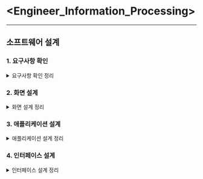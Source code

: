 # <Engineer_Information_Processing>
- - -
## 소프트웨어 설계
### 1. 요구사항 확인
<details markdown= "1">
<summary> 요구사항 확인 정리</summary>

## 1. 소프트웨어 생명 주기

> ### 소프트웨어 생명 주기(Life Cycle)

- 소프트웨어 개발 방법론의 바탕이 되어 소프트웨어를 개발하기 위해 정의하고 운용 유지보수 등의 과정을 각 단계별로 나눈 것

- 스프트웨어 개발 단계와 각 단계별 주요 활동 및 활동의 결과를 산출물로 표현

- 소프트웨어 생명 주기를 표현하는 형태를 소프트웨어 생명 주기 모형, 소프트웨어 프로세스 모형, 소프트웨어 공학 패러다임이라고 함

- 특정 모형을 선택하여 사용하거나 개별적인 모형을 사용할 수 있음

<br/>

> ### 폭포수 모형

- 폭포수가 거슬러 올라갈 수 없듯이 이전 단계를 확실히 마무리하고 다음 단계로 진행하는 개발 방법론

- 소프트웨어 공학에서 가장 오래되고 폭넓게 사용된 생명 주기 모형

- 한 단계가 끝나야 다음 단계로 넘어갈 수 있는 선형 순차적 모형

- 매뉴얼을 작성해야 함

- 단계를 끝내고 다음 단계로 가기 위해서는 결과물이 명확히 나와야함
![폭포수](https://user-images.githubusercontent.com/47052106/87751985-40db6580-c83a-11ea-9b92-4bd876acf3d6.png)
<br/>

> ### 프로토타입 모형

- 요구사항을 정확히 파악하기 위해 실제 개발될 소프트웨어에 대한 시제품을 만들어 최종 결과물을 예측하는 모형

- 폭포수 모델의 단점을 보완하기 위해 만들어진 모형

- 사용자와 시스템 사이 인터페이스에 중점을 두어 개발
![프로토](https://user-images.githubusercontent.com/47052106/87752029-5b154380-c83a-11ea-9a35-286dd400b7ec.png)
<br/>

> ### 나선형 모형

- 폭포수 모형과 프로토타입 모형의 장점에 위험 분석 기능을 추가한 모형

- 나선을 따라 돌듯이 여러 번의 개발 과정을 거쳐 점진적으로 완벽한 최종 소프트웨어를 개발

- 소프트웨어를 개발하면서 발생할 수 있는 위험을 관리하고 최소화하는 것이 목적

- 누락되거나 추가된 요구사항을 첨가할 수 있음

- 정밀하고 유지보수 과정이 필요 없음
![나선형](https://user-images.githubusercontent.com/47052106/87752055-6b2d2300-c83a-11ea-94d2-44d96638cce3.png)

<br/>

> ### 애자일 모형

- 고객의 요구사항 변화에 유연하게 대응할 수 있도록 일정한 주기를 반복하면서 진행하는 모형

- 좋은 것을 빠르고 낭비 없게 만들기 위해 고객과의 소통에 초점을 맞춘 모든 방법론을 통칭

- 스프린트 또는 이터레이션이라고 불리는 짧은 개발 주기를 반복

- 반복되는 주기마다 결과물에 해단 평가와 요구 수용

- 요구사항에 우선순위를 부여하여 개발 진행

- 애자일 모형을 기반으로 하는 모형에는 스크럼, XP, 칸반, Lean, 크리스탈, ASD, FDD, DSDM 등이 있음

<br/>

## 2. 스크럼 기법

> ### 스크럼의 개요

- 팀이 중심이 되어 개발의 효율성을 높임

- 팀원 스스로가 팀을 구성하고 개발 작업에 대한 모든 것을 스스로 해결할 수 있어야 함

<br/>

> ### 스크럼의 구성 요소

+ 제품 책임자

    * 개발될 제품에 대한 이해도가 높고 요구사항을 책임지고 의사 결정할 사람

    * 개발 의뢰자나 사용자가 담당

    * 이해관계자들의 의견을 종합하여 제품에 대한 요구사항을 작성

    * 백로그를 작성

    * 팀원들은 백로그에 스토리는 추가할 수 있지만 우선순위를 지정하는 것은 제품 책임자임

    * 테스트를 수행하면서 주기적으로 요구사항의 우선순위 갱신

+ 스크럼 마스터

    * 팀이 잘 수행할 수 있도록 객관적인 시각에서 조언을 해주는 가이드 역할

    * 일일 스크럼 회의를 주관하여 진행 사항을 점검하고 개발과정에서 발생된 장애 요소를 공론화하여 처리

+ 개발팀

    * 개발자 외에도 디자이너, 테스터 등 제품 개발을 위해 참여하는 모든 사람

    * 보통 최대 인원은 7~8명이 적당

 

+ 스크럼 개발 프로세스

![스크럼개발프로세스](https://user-images.githubusercontent.com/47052106/87752079-7f712000-c83a-11ea-989d-5c943986d1da.png)

출처 : https://www.edureka.co/blog/agile-scrum-tutorial/
- 제품 백로그(Product Backlog)

    * 개발에 필요한 요구사항을 우선순위에 따라 나열한 목록

    * 새롭게 도출되는 요구사항으로 인해 지속적 업데이트

    * 작성된 사용자 스토리를 기반으로 릴리즈 계획을 수립

+ 스프린트 계획 회의(Sprint Planning Meeting)

    * 이번 스프린트에서 수행할 작업을 대상으로 단기 일정 수립

    * 처리할 요구사항을 개발자들이 나눠서 작업할 수 있도록 태스크라는 작업 단위로 나눠 개발자 별로 수행할 작업 목록인 스프린트 백로그(Sprint Backlog) 작성

+ 스프린트(Sprint)

    * 실제 개발 작업을 진행하는 과정

    * 스프린트 백로그에 작성된 태스크를 대상으로 작업 시간이나 양을 추정한 후 개발 담당자에게 할당

    * 태스크를 할당할 때는 개발자가 원하는 태스트를 직접 선별하여 담당할 수 있도록 하는 것이 좋음

    * 할당된 태스크는 할 일, 진행 중, 완료의 상태를 가짐

+ 일일 스크럼 회의(Daliy Scrum Meeting)

    * 모든 팀원이 매일 약속된 시간에 짧은 시간동안 진행 상황을 점검

    * 스크럼 마스터는 발견된 장애 요소를 해결할 수 있도록 도와줌

    * 남은 작업 시간은 소멸 차트에 표시

+ 스프린트 검토 회의(Spring Review)

    * 부분 또는 완성 제품이 요구사항에 잘 부합되는지 사용자가 포함된 참석자 앞에서 테스트 수행

+ 스프린트 회고(Sprint Retrospective)

    * 스프린트가 끝나고 정해놓은 규칙을 잘 준수했는지, 개선할 점은 없는지 등을 점검하고 수행

<br/> 

## 3. XP(eXtreme Programming) 기법   

> ### XP의 개요

- 수시로 발생하는 고객의 요구사항에 유연하게 대응하기 위해 고객의 참여와 개발 과정의 반복을 극대화하여 개발 생산성을 향상시키는 기법

- 짧고 반복적인 개발주기, 단순한 설계, 고객의 적극적인 참여를 통해 빠르게 개발하는 것이 목적

- 릴리즈의 기간을 짧게 반복하면서 요구사항 반영에 대한 가시성을 높임

- XP의 5가지 핵심 가치 : 의사소통, 단순성, 용기, 존중, 피드백

<br/>

> ### XP 개발 프로세스


![xp개발프로세스](https://user-images.githubusercontent.com/47052106/87752130-9d3e8500-c83a-11ea-85f9-6aff6e81ad1d.png)

+ 사용자 스토리

    * 고객의 요구사항을 간단한 시나리오로 표현

+ 릴리즈 계획 수립

    * 몇 개의 스토리가 적용되어 부분적으로 기능이 완료된 제품을 제공하는 것에 대한 계획 수립

+ 스파이크

    * 요구사항의 신뢰성을 높이고 기술 문제에 대한 위험을 감소시키기 위해 별도로 만드는 프로그램

+ 이터레이션

    * 하나의 릴리즈를 더 세분화하여 한 단위

+ 승인 검사

    * 하나의 이터레이션 안에서 계획된 릴리즈 단위의 부분 완료 제품이 구현되면 수행하는 테스트

    * 사용자 스토리 작성 시 함께 기재한 테스트 사항에 대해 고객이 직접 수행

+ 소규모 릴리즈

    * 고객의 반응을 기능별로 확인하고 고객의 요구사항에 유연하게 대응

    * 진행된 이터레이션이 모두 완료되면 고객에 의한 최종 테스트 수행 후 최종 결과물을 고객에게 전달

<br/> 

> ### XP의 주요 실천 방법

- Pair Programming : 다른 사람과 함께 프로그래밍 수행

- Test-Driven Development : 실제 코드 작성 전 테스트 케이스를 먼저 작성하여 무엇을 해야할지 파악

- Whole Team : 개발에 참여하는 모든 구성원은 각기 역할이 있어 책임을 다해야 함

- Continuous Intergration : 모듈 단위로 나눠 개발한 코드는 하나의 작업이 마무리되면 지속적으로 통합

- Design Improvement / Refactoring : 프로그램 기능의 변경 없이 시스템을 재구성

- Small Release : 릴리즈 기간을 짧게 하여 고객의 요구 변화에 신속하게 대응

<br/> 

## 4. 현행 시스템 파악

> ### 현행 시스템 파악 절차

![현행시스템파악절차](https://user-images.githubusercontent.com/47052106/87752166-b1828200-c83a-11ea-9cd9-6f11d27f1d86.png)

+ 1단계

    * 시스템 구성 파악 : 조직의 업무를 담당하는 기간 업무와 이를 지원하는 업무로 구분하여 나타낸 구성을 파악

    * 시스템 기능 파악 : 현재 제공하는 기능들을 주요, 하부, 세부 기능으로 구분하여 계층형으로 표시

    * 시스템 인터페이스 파악 : 주고받는 데이터의 종류, 형식, 프로토콜, 연계 유형, 주기 등을 명시

+ 2단계

    * 아키텍쳐 구성 파악 : 어떠한 기술 요소들이 사용되는지 최상위 수준에서 계층별로 표현한 구성 파악

    * 소프트웨어 구성 파악 : 업무 처리를 위해 설치되어 있는 소프트웨어의 제품명, 용도, 라이선스 적용 방식 등을 명시

+ 3단계

    * 하드웨어 구성 파악 : 단위 업무 시스템들이 운용되는 서버의 주요 사양과 수량 및 이중화 적용 여부 명시

    * 네트워크 구성 파악 : 서버의 위치, 서버 간의 네트워크 연결 방식을 네트워크 구성도로 작성

<br/>

## 5. 개발 기술 환경 파악
> ### 개발 기술 환경의 정의

- 개발하고자 하는 소프트웨어와 관련된 O/S, DBMS, Middle Ware 등을 선정할 때 고려해야 할 사항을 기술하고 오픈 소스 사용 시 주의해야 할 내용을 제시

<br/>

> ### 운영체제(Operating System)

- 컴퓨터 시스템 자원을 효율적으로 관리하여 사용자가 컴퓨터를 편리하고 사용할 수 있도록 환경을 제공하는 소프트웨어

- 요구사항 식별 시 고려사항 : 가용성, 성능, 기술 지원, 주변 기기, 구축 비용

<br/>

> ### 데이터베이스 관리 시스템(DBMS)

- 사용자와 데이터베이스 사이에서 사용자의 요구에 따라 정보를 생성해주고 관리해주는 소프트웨어

- 요구사항 식별 시 고려사항 : 가용성, 성능, 기술 지원, 상호 호환성, 구축 비용

<br/>

> ### 웹 애플리케이션 서버(WAS)

- 사용자의 요구에 따라 변하는 동적인 컨텐츠를 처리하기 위해 사용되는 미들웨어

- 요구사항 식별 시 고려사항 : 가용성, 성능, 기술 지원, 구축 비용

<br/>

> ### 오픈 소스(Open Source)

- 누구나 제한없이 사용할 수 있도록 소스 코드를 공개한 것

- 라이선스를 만족하는 소프트웨어

- 요구사항 식별 시 고려사항 : 라이선스의 종류, 사용자의 수, 기술의 지속 가능성

<br/>

## 5. 요구사항 정의
> ### 요구사항의 개념과 특징

- 소프트웨어가 어떤 문제를 해결하기 위해 제공하는 서비스에 대한 설명과 정상적으로 운영되는데 필요한 제약조건 등

- 요구사항이 제대로 정의되어야 이를 토대로 이후 과정의 목표와 계획의 수립이 가능

<br/>

> ### 요구사항의 유형

+ 기술하는 내용에 따른 분류

    * 기능 요구사항 : 시스템이 무엇을 하고 어떤 기능을 하는지에 대한 사항
    
    * 비기능 요구사항 : 품질이나 제약사항에 대한 사항

+ 기술 관점과 대상의 범위에 따른 분류

    * 사용자 요구사항 : 사용자의 관점에서 본 시스템이 제공해야 할 사항

    * 시스템 요구사항 : 개발자의 관점에서 본 시스템 전체가 사용자와 다른 시스템에 제공해야 할 사항

<br/>

> ### 요구사항 개발 프로세스
![요구사항개발프로세스](https://user-images.githubusercontent.com/47052106/87752213-c5c67f00-c83a-11ea-88d4-b7c5e36cbf1d.png)


+ 요구사항 도출

    * 요구사항이 어디에 있고 어떻게 수집할지 식별하고 이해하는 과정

    * 인터뷰, 설문, 브레인스토밍, 워크샵, 프로토타이핑, 유스 케이스 등

    * 브레인스토밍 : 3인 이상이 자유롭게 아이디어를 산출해 내는 방법

    * 유스케이스 : 사용자의 요구사항을 기능 단위로 표현

+ 요구사항 분석

    * 개발 대상에 대한 사용자의 요구사항 중 명확하지 않거나 모호하여 이해되지 않는 부분을 발견하고 걸러내는 과정

+ 요구사항 명세

    * 요구사항을 분석한 후 승인될 수 있도록 문서화하는 과정

    * 소프트웨어 요구사항 명세서 : 소프트웨어가 반드시 제공해야 하는 기능, 특징, 제약조건을 명시

+ 요구사항 확인

    * 개발 자원을 요구사항에 할당하기 전에 요구사항 명세서가 정확하게 작성되었는지 검토하는 과정

<br/>

## 6. 요구사항 분석 기법
> ### 요구사항 분류

+ 요구사항을 명확히 확인할 수 있도록 정해진 기준으로 분류

    * 기능/비기능 요구사항 분류

    * 제품/과정으로 분류

    * 우선순위로 분류

<br/>

> ### 개념 모델링

- 요구사항의 현실 세계의 상황을 단순화하여 개념적으로 표현하는 과정 

- 실세계 문제에 대한 모델링은 요구사항 분석의 핵심

- 개체와 개체 간의 관계 및 종속성을 반영

- 개념 모델은 다양하게 표현

- 주로 UML을 사용
<br/>

> ### 요구사항 할당

- 요구사항을 만족시키기 위한 구성 요소를 식별

<br/> 

> ### 요구사항 협상

- 요구사항이 서로 충돌될 경우 해결하는 과정

- 적절한 기준점을 찾아 합의하는게 좋음

- 서로 충돌하는 경우 우선순위를 부여하면 해결에 도움이 됨

<br/>

> ### 정형 분석

- 구문과 의미를 같은 정형화된 언어를 이용해 요구사항을 수학적 기호로 표현하고 분석하는 과정

<br/>

## 7. 요구사항 확인 기법
> ### 요구사항 검토

- 문서화된 요구사항을 훑어보면서 확인하는 과정

- 시스템 정의서, 시스템 사양서, 소프트웨어 요구사항 명세서 등을 완성한 시점에 이루어짐

<br/>

> ### 프로토타이핑

- 초기 도출된 요구사항을 토대로 프로토타입을 만든 후 개발이 진행되는 동안 도출되는 요구사항을 반영하면서 지속적으로 프로토타입을 재작성하는 과정

+ 장점

    * 빠르고 반복되는 제작을 할 수 있어 발전된 결과물을 얻을 수 있음

    * 최종 시스템을 완성하기 전에 추가 또는 변경된 요구사항에 대한 피드백 가능

+ 단점

    * 사용자의 관심이 핵심에서 벗어나 프로토타입 제작에만 집중될 수 있음

    * 지속적이고 반복적인 개선에 대한 비용이 부담될 수 있음

<br/>

> ### 모델 검증

- 요구사항 분석 단계에서 개발된 모델이 요구사항을 충족하는지 검증하는 과정

<br/> 

> ### 인수 테스트

- 사용자가 실제로 사용될 환경에서 요구사항이 모두 충족되는지 사용자 입장에서 확인하는 과정

<br/>

## 8. UML(Unified Modeling Language)
> ### UML의 개요

- 시스템 개발 과정에서 시스템 개발자와 고객 또는 개발자 상호 간의 의사소통이 원활하게 이루어지도록 표준화한 객체지향 모델링 언어

- 객체지향 방법론의 장점을 통합하였으며 OMG(Object Management Group)에서 표준으로 지정

- 구성 요소 : 사물, 관계, 다이어그램

<br/> 

> ### 사물

- 모델을 구성하는 가장 중요한 기본 요소

- 다이어그램 안에서 관계가 형성될 수 있는 대상

+ 구조 사물

    * 시스템의 개념적, 물리적 요소 표현

    * 클래스, 유스케이스, 컴포넌트, 노드 등

+ 행동 사물

    * 시간과 공간에 따른 요소들의 행위 표현

    * 상호작용, 상태 머신 등

+ 그룹 사물

    * 요소들의 그룹으로 묶어서 표현

    * 패키지

+ 주해 사물

    * 부가적인 설명이나 제약조건 등 표현

    * 노트

<br/>

> ### 관계

- 사물과 사물 사이의 연관성 표현

+ 연관 관계

    * 2개 이상의 사물이 서로 관련되어 있음을 표현

    * 실선과 화살표로 연결하여 표현하지만 양방향 관계의 경우 화살표 없이 실선으로 연결하여 표현

    ![연관관계](https://user-images.githubusercontent.com/47052106/87752253-e0005d00-c83a-11ea-9b3f-972d25722912.png)

    <br/>

   ![사람과집](https://user-images.githubusercontent.com/47052106/87752289-f9a1a480-c83a-11ea-96f3-4572e8d0ec35.png)
   <br/>
   사람과 집이 1:1 관계
   <br/>

   ![교수와학생](https://user-images.githubusercontent.com/47052106/87753440-92392400-c83d-11ea-86c4-6ada9f97cd8e.png)
   <br/>
   교수는 1명 이상의 학생을 가르치고 학생은 1명 이상의 교수에게 가르침을 받음
   <br/>

+ 집합 관계

    * 하나의 사물이 다른 사물에 포함되어 있는 관계

    * 부분(포함되는 쪽)에서 전체(포함하는 쪽)로 속이 빈 마름모를 연결하여 표현
    
    ![컴퓨터프린터](https://user-images.githubusercontent.com/47052106/87752361-2655bc00-c83b-11ea-8f14-b378fa281944.png)
    <br/>
    프린터는 컴퓨터에 연결해서 사용할 수 있음

   <br/>

- 포함 관계

    * 집합 관계의 특수한 형태로 포함하는 사물의 변화가 포함되는 사물에게 영향을 미치는 관계

    * 부분(포함되는 쪽)에서 전체(포함하는 쪽)로 속이 채워진 마름모를 연결하여 표현

    ![문과키](https://user-images.githubusercontent.com/47052106/87752402-3a99b900-c83b-11ea-90bb-bf209099468d.png)
    <br/>
    문을 열 수 있는 키는 하나이고 해당 키로 다른 문은 열 수 없음
    
 <br/>
 
- 의존 관계

    * 사물 사이에 연관은 있으나 필요에 의해서 서로에게 영향을 주는 짧은 시간 동안만 연관을 유지하는 관계

    * 영향을 주는 사물이 영향을 받는 사물 쪽으로 점선 화살표 연결

   ![출석률과 학점](https://user-images.githubusercontent.com/47052106/87752442-4eddb600-c83b-11ea-97b9-4a48af444501.png)
   <br/>
   출석률은 학점을 낼 때 영향을 미침

<br/>

- 일반화 관계

    * 하나의 사물이 다른 사물에 비해 일반적인지 구체적인지 표현

    * 구체적인 사물에서 일반적인 사물 쪽으로 속이 빈 화살표를 연결

   ![일반화관계](https://user-images.githubusercontent.com/47052106/87752457-5c933b80-c83b-11ea-847a-59698ed060d4.png)   
   
<br/>

+ 실체화 관계

    * 사물이 할 수 있거나 해야 하는 기능으로 서로를 그룹화할 수 있는 관계

    * 사물에서 기능 쪽으로 속이 빈 점선 화살표 연결
    
    ![실체화관계](https://user-images.githubusercontent.com/47052106/87752466-6a48c100-c83b-11ea-9de2-1c9a5ce3a782.png)

<br/>

> ### 다이어그램

- 사물과 관계를 도형으로 표현

- 정적 모델링에서는 주로 구조적 다이어그램을 사용하고 동적 모델링에서는 주로 행위 다이어그램 사용

+ 구조적 다이어그램

    * 클래스 다이어그램 : 클래스, 클래스가 가지는 속성, 클래스 사이 관계 표현

    * 객체 다이어그램 : 인스턴스를 특정 시점의 객체와 객체 사이의 관계로 표현

    * 컴포넌트 다이어그램 : 구현 단계에서 사용되며 컴포넌트 간의 관계나 인터페이스를 표현

    * 배치 다이어그램 : 구현단계에서 사용되며 결과물, 프로세스, 컴포넌트 등 물리적 요소들의 위치 표현

    * 복합체 구조 다이어그램 : 복잡한 구조를 가지는 클래스 혹은 컴포넌트의 내부 구조 표현
    
    * 패키지 다이어그램 : 유스케이스나 클래스 등의 모델 요소들을 그룹화한 패키지들의 관계 표현

+ 행위 다이어그램

    * 유스케이스 다이어그램 : 사용자의 요구를 분석하여 기능 모델링 작업에 사용됨

    * 시퀀스 다이어그램 : 상호 작용하는 시스템이나 객체들이 주고받는 메시지 표현

    * 커뮤니케이션 다이어그램 : 객체들이 주고받는 메시지를 표현할 뿐 아니라 객체들 간의 연관까지 표현

    * 상태 다이어그램 : 하나의 객체가 자신이 속한 클래스의 상태 변화 혹은 다른 객체와의 상호 작용에 따라 어떻게 변화하는지 표현

    * 활동 다이어그램 : 객체의 처리 로직이나 조건에 따른 처리의 흐름을 순서에 따라 표현

    * 상호작용 개요 다이어그램 : 상호작용 다이어그램 간의 제어 흐름 표현

    * 타이밍 다이어그램 : 객체 상태 변화와 시간 제약을 명시적으로 표현

</details>

### 2. 화면 설계
<details markdown= "2">
<summary> 화면 설계 정리</summary>
   
## 1. 사용자 인터페이스(User Interface)
> ### 사용자 인터페이스의 개요

- 사용자와 시스템 간의 상호작용을 원활하게 도와주는 장치나 소프트웨어

- 사용자 인터페에스의 3가지 분야

    * 정보 제공과 전달을 위한 물리적 제어에 관한 분야

    * 콘텐츠의 상세적인 표현과 전체적인 구성에 관한 분야

    * 모든 사용자가 편리하고 간편하게 사용하도록 하는 기능에 관한 분야

<br/> 

> ### 사용자 인터페이스의 구분

- CLI(Command Line Interface) : 명령과 출력이 텍스트 형태로 이루어지는 인터페이스

- GUI(Graphic User Interface) : 아이콘이나 메뉴를 마우스로 선택하여 작업을 수행하는 인터페이스

- NUI(Natural User Interface) : 말이나 행동으로 조작하는 인터페이스

<br/>

> ### 사용자 인터페이스의 기본 원칙

- 직관성, 유효성, 학습성, 유연성

<br/> 

> ### 사용자 인터페이스의 설계 지침

- 사용자 중심, 일관성, 단순성, 결과 예측 가능, 가시성, 표준화, 접근성, 명확성, 오류 발생 해결

<br/>

## 2. UI 표준 및 지침
> ### UI 표준 및 지침의 개요

- UI 표준과 지침을 토대로 기술의 중립성(표준), 보편적 표현 보장성(접근성), 기능의 호환성이 고려되었는지 확인

<br/>

> ### 한국형 웹 콘텐츠 접근성 지침(KWCAG)

![한국형 웹 콘텐츠 접근성 지침](https://user-images.githubusercontent.com/47052106/87752507-7d5b9100-c83b-11ea-9357-cf26c58d6dd2.png)

- 장애인과 비장애인이 동등하게 접근할 수 있는 웹 콘텐츠 제작의 방법 제시

- 웹 콘텐츠 접근성 지침 준수를 위한 고려사항

- 네비게이션 : 사용자가 사이트에서 원하는 정보를 빠르게 찾도록 도와주는 장치 

<br/>

> ### 전자정보 웹 표준 준수 지침

- 정부기관의 홈페이지 구축시 반영해야 할 최소한의 규약

- 전자정부 웹 표준 준수 지침 사항

    * 내용의 문법 준수

    * 내용과 표현의 분리

    * 동작의 기술 중립성 보장

    * 플러그인의 호환성

    * 콘텐츠의 보편적 표현

    * 운영체제에 독립적인 콘텐츠 제공

    * 부가 기능의 호환성 확보

    * 다양한 프로그램 제공

<br/>

## 3. UI 설계 도구
> ### UI 설계 도구

- 사용자의 요구사항에 맞게 UI를 설계할 때 사용하는 도구

<br/>

> ### 와이어프레임

- 기획 초기 단계에서 제작하는 것으로 페이지에 대한 대략적인 레이아웃이나 UI 요소 등에 대한 뼈대를 설계

- 와이어프레임 툴 : 손그림, 파워포인트, 키노트, 스케치, 일러스트, 포토샵 등
![키노트](https://user-images.githubusercontent.com/47052106/87752537-8d737080-c83b-11ea-93ad-b8da48c65d02.png)

<br/>

> ### 목업

- 와이어프레임보다 좀 더 실제 화면과 유사하게 만드는 정적인 형태의 모형

- 목업 툴 : 파워 목업, 발사믹 목업 등

![목업툴](https://user-images.githubusercontent.com/47052106/87752565-a11ed700-c83b-11ea-9138-57e6fad42465.png)
출처 : https://www.mockupworld.co/free/category/iphone/
 
<br/>

> ### 스토리보드

- 와이어프레임에 콘텐츠에 대한 설명이나 페이지 간 이동 흐름 등을 추가한 문서

- 디자이너와 개발자가 최종적으로 참고하는 작업 지침서

- 서비스 구축을 위한 모든 정보가 담겨 있어야 함

- 스토리보드 툴 : 파워포인트, 키노트, 스케치, Axure 등

![스토리보드](https://user-images.githubusercontent.com/47052106/87752616-b7c52e00-c83b-11ea-9b0e-cf64da6793cb.png)
출처 : https://m.blog.naver.com/durandot/100205321229
 
<br/>

> ### 프로토타입

- 와이어프레임이나 스토리보드 등에 인터랙션을 적용해 실제 구현된 것처럼 테스트가 가능한 동적인 형태의 모형

- 작성 방법에 따라 페이퍼/디지털 프로토타입으로 나눔

- 프로토타입 툴 : HTML/CSS, Axure, Flinto, 네이버 포로토나우, 카카오 오븐 등

![프로토타입](https://user-images.githubusercontent.com/47052106/87752647-ca3f6780-c83b-11ea-8424-70f6f956b40e.png)
출처 : https://ovenapp.io/
 
<br/>

> ### 유스케이스

- 사용자 측면에서의 요구사항으로 사용자가 원하는 목표를 달성하기 위해 수행할 내용 기술

![유스케이스](https://user-images.githubusercontent.com/47052106/87752675-dd523780-c83b-11ea-9de0-f7a0ba30d0fd.jpg)
출처 : http://www.hanbit.co.kr/media/channel/view.html?cms_code=CMS8900361225&cate_cd=
 
<br/>

## 4. UI 요구사항 확인
> ### UI 요구사항 확인의 개요

- 새로 개발할 시스템에 적용할 UI 관련 요구사항을 조사해서 작성하는 단계
![요구사항확이내요](https://user-images.githubusercontent.com/47052106/87752692-ec38ea00-c83b-11ea-8e80-9fc163946e28.png)

<br/>

> ### 목표 정의

- 사용자들을 대상으로 인터뷰를 하고 사용자들의 의견이 수렴된 비즈니스 요구사항을 정의

- 인터뷰 진행 시 유의 사항

    * 사업적, 기술적 요구사항을 명확히 이해

    * 가능한 개별적인 진행

    * 한 시간을 넘기지 않는게 좋음

    * 사용자 리서치 시작 전 해야 함 

<br/>

> ### 활동 사항 정의

- 조사한 요구사항을 토대로 앞으로 해야 할 활동 사항을 정의

- 기술의 발전 가능성을 파악하고 UI 디자인의 방향 제시

<br/> 

> ### UI 요구사항 작성

- 여러 경로로 수집된 사용자의 요구사항을 검토하고 분석하여 UI 개발 목적에 맞게 작성해야 함

- 실 사용자 중심으로 작성

- 여러 사람의 인터뷰를 통해 다양한 의견을 수렴하여 작성

 <br/>

> ### 요구사항 요소 확인

- 파악된 요구사항 요소의 종류와 각각의 표현 방식 등을 검토

- 요구사항 요소 : 데이터 요구, 기능 요구, 제품/서비스의 품질, 제약 사항

 <br/>

> ### 정황 시나리오 작성

- 사용자의 요구사항을 도출하기 위해 작성

- 사용자가 목표를 달성하기 위해 수행하는 방법을 순차적으로 묘사

- 개발하는 서비스의 모습을 상상하는 첫번째 단계로 사용자 관점에서 시나리오를 작성해야 함

 <br/>

> ### 요구사항 작성

- 정황 시나리오를 토대로 작성
 
 <br/>
 
## 5. 품질 요구사항
> ### 품질 요구사항

- 소프트웨어의 기능, 성능, 만족도 등 소프트웨어에 대한 요구사항이 얼마나 충족하는 가를 나타내는 것

- ISO/IEC 9126 : 국제 표준으로 소프트웨어 품질 특성과 평가를 위한 표준 지침

![품질요구사항1](https://user-images.githubusercontent.com/47052106/87750762-44212200-c837-11ea-83ee-55ab8eef7ed3.png)
![품질요구사항2](https://user-images.githubusercontent.com/47052106/87750781-59964c00-c837-11ea-801c-11d9220058a5.png)

<br/>

## 6. UI 프로토타입 제작 및 검토
> ### UI 프로토타입의 개요

- 사용자 요구사항을 기반으로 실제 동작하는 것처럼 만든 동적인 형태의 모형

- 테스트 가능

- 최대한 간단하게 만들어야 함

- 일부 핵심적인 기능을 제공하지만 최종 제품의 작동 방식을 이해시켜줄 기능은 반드시 포함되어야 함

- 실제 사용자를 대상으로 테스트해야 함

 <br/>

> ### UI 프로토타입의 장단점

- 장점

    * 사용자를 설득, 이해시키기 쉬움

    * 요구사항을 점검하며 혼선은 예방하므로써 개발 시간을 줄일 수 있음

    * 사전 오류 검출 가능

- 단점

    * 프로토타입 제작으로 인해 작업 시간을 증가시킬 수 있음

    * 필요 이상의 자원 소모 가능

    * 부분적으로 작업 시 중요한 작업이 생략될 수 있음

 <br/>

> ### 프로토타이핑의 종류

- 페이퍼 프로토타입

    * 아날로그 방법(스케치, 글, 그림) 등을 이용하여 직접 작성

    * 제작 기간이 짧고, 제작 비용이 적을 경우, 업무 회의가 빠를 경우, 급하게 만들어야 하는 경우 사용

- 디지털 프로토타입

    * 프로그램을 사용하여 작성

    * 재사용이 필요하거나, 완성 제품과 비슷하게 만들어야 하거나, 숙련된 전문가가 있을 때 사용

 <br/>

> ### UI 프로토타입 계획 및 작성 시 고려사항

- 계획 시 고려사항

    * 일정은 아키텍처가 확정 ~ 프로젝트 실제 분석 작업 완료 사이에 진행해야 함

    * 프로토타입을 통해서 발생하는 이슈를 모두 취합하여 해결 방법을 제시

    * 진행하면서 가장 많은 시간이 소요된 구간을 찾아 그 원인을 분석하여 해결 방법을 제시

- 작성 시 고려사항

    * 프로젝트의 상황을 감안해서 프로토타입의 범위를 정해야 함

    * 완성된 프로토타입이 실제 개발에 참조될 수 있는 지 확인

 <br/>

> ### UI 프로토타입 제작 단계
![ui 프로토타입 제작 단계](https://user-images.githubusercontent.com/47052106/87750548-bb09eb00-c836-11ea-90a4-457253f1615a.png)

<br/>

## 6. UI 설계서 작성
> #### UI 설계서의 개요

- 사용자의 요구사항을 바탕으로 UI 설계를 구체화하여 작성하는 문서

<br/>

> ### UI 설계서 작성 순서
![ui 설계서 작성 순서](https://user-images.githubusercontent.com/47052106/87750637-f6a4b500-c836-11ea-99a7-e137ba5f6d1f.png)

<br/>

## 7. UI 상세 설계
> ### UI 시나리오 문서의 개요

- UI 설계서를 바탕으로 실제 설계 및 구현을 위해 모든 화면에 대한 자세한 설계를 진행

- 시나리오를 작성해야 함

- 사용자 인터페이스의 기능 구조, 대표 화면, 화면 간 상호작용의 흐름, 다양한 상황에서의 예외 처리 등을 문서로 정리

<br/> 

> ### UI 시나리오 문서 작성 원칙

- 개발자가 전체 UI 기능과 작동 방식을 이해할 수 있도록 구체적으로 작성

- UI 요소와 인터랙션을 일반 규칙으로 정의

- 인터랙션의 흐름을 정의하고 인터랙션의 순서, 분기, 조건, 반복 등을 명시

- 예외 상황에 대비한 다양한 케이스를 정의


출처 : https://m.blog.naver.com/durandot/100205321229
 
<br/>

> ### UI 시나리오 문서 작성을 위한 일반 규칙

- 주요 키의 위치와 기능

    * 모든 화면에 공통적으로 배치되는 주요 키의 위치와 기능을 설명

    * 여러 화면 간 일관성 보장

- 공통 UI 요소

    * UI 요소를 언제 어떤 형태로 사용할 지 정의

    * 사용자의 조작에 대한 반응하는지에 대한 흐름을 설명

- 기본 스크린 레이아웃

    * 모든 화면에 공통적으로 나타나는 요소들에 대한 위치와 속성을 정의

- 기본 인터랙션 규칙

    * 터치 제스처 등에 공통적으로 사용되는 조작 방법과 화면 전환 효과 등을 기술

- 공통 단위 태스크 흐름

    * 많은 기능들에 공통적으로 사용되는 삭제, 검색, 매너 모드 상태 등에 대한 인터랙션 흐름 설명

- 케이스 문서

    * 다양한 상황에서 공통적으로 적용되는 시스템의 동작을 정의한 문서

 <br/>

> ### UI 시나리오 문서의 요건

- 완전성 : 누락되지 않도록 상세히 기술

- 일관성 : 서비스의 목표, 요구사항, UI 스타일이 모두 일관성을 유지해야 함

- 이해성 : 누구나 쉽게 이해할 수 있도록 설명

- 가독성 : 표준화된 템플릿을 활용하여 읽기 쉽도록 해야 함

- 수정 용이성 : 시나리오의 수정, 개선이 쉬워야 함

- 추적 용이성 : 변경 사항이 언제 어떻게 왜 발생했는지 쉽게 추적할 수 있어야 함

 <br/>

## 8. HCI / UX / 감성공학
> ### HCI(Human Computer Interaction or Interface)

- 사람이 시스템을 보다 편리하고 안전하게 사용할 수 있도록 개발, 연구하는 학문

- 최종 목표는 시스템을 사용하는데 있어 최적의 사용자 경험을 만드는 것

 <br/>

> ### UX(User Experience)

- 사용자가 시스템이나 서비스를 이용하면서 느끼고 생각하게 되는 총제적인 경험

 <br/>

> ### 감성 공학

- 제품이나 작업환경을 사용자의 감성에 맞도록 설계 제작하는 기술
</details>

### 3. 애플리케이션 설계
<details markdown= "2">
<summary> 애플리케이션 설계 정리</summary>
</details>

### 4. 인터페이스 설계
<details markdown= "2">
<summary> 인터페이스 설계 정리</summary>
</details>
